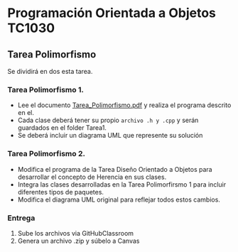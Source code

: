 # Programación Orientada a Objetos TC1030

## Tarea Polimorfismo

Se dividirá en dos esta tarea.

### Tarea Polimorfismo 1.

- Lee el documento [Tarea_Polimorfismo.pdf](Tarea_Polimorfismo.pdf) y realiza el programa descrito en el.  
- Cada clase deberá tener su propio `archivo .h y .cpp` y serán guardados en el folder Tarea1.
- Se deberá incluir un diagrama UML que represente su solución

### Tarea Polimorfismo 2.

- Modifica el programa de la Tarea Diseño Orientado a Objetos para desarrollar el concepto de Herencia en sus clases.
- Integra las clases desarrolladas en la Tarea Polimorfirsmo 1 para incluir diferentes tipos de paquetes.
- Modifica el diagrama UML original para reflejar todos estos cambios.



### Entrega

1. Sube los archivos via GitHubClassroom
2. Genera un archivo .zip  y súbelo a Canvas